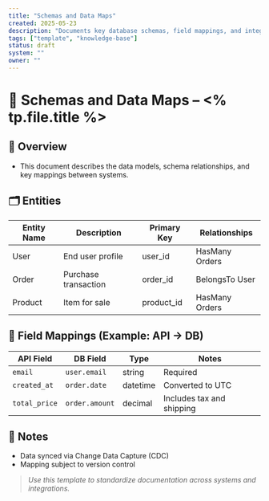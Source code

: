 ```yaml
---
title: "Schemas and Data Maps"
created: 2025-05-23
description: "Documents key database schemas, field mappings, and integration structures."
tags: ["template", "knowledge-base"]
status: draft
system: ""
owner: ""
---
```


# 🧬 Schemas and Data Maps – <% tp.file.title %>

## 📄 Overview
- This document describes the data models, schema relationships, and key mappings between systems.

## 🗂️ Entities

| Entity Name | Description              | Primary Key | Relationships           |
|-------------|--------------------------|-------------|--------------------------|
| User        | End user profile         | user_id     | HasMany Orders          |
| Order       | Purchase transaction     | order_id    | BelongsTo User          |
| Product     | Item for sale            | product_id  | HasMany Orders          |

## 🔄 Field Mappings (Example: API → DB)

| API Field      | DB Field        | Type    | Notes                     |
|----------------|----------------|---------|---------------------------|
| `email`        | `user.email`   | string  | Required                  |
| `created_at`   | `order.date`   | datetime| Converted to UTC          |
| `total_price`  | `order.amount` | decimal | Includes tax and shipping |

## 🧠 Notes
- Data synced via Change Data Capture (CDC)
- Mapping subject to version control

> _Use this template to standardize documentation across systems and integrations._
